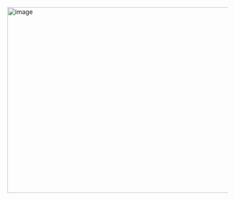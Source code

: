 <img width="850" height="425" alt="image" src="https://github.com/user-attachments/assets/ce7286e0-822c-4ce1-8c60-0deef0ae3b7e" />

